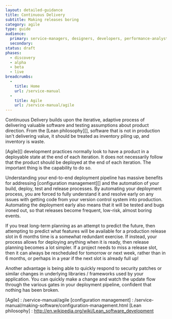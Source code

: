 ```yaml
---
layout: detailed-guidance
title: Continuous Delivery
subtitle: Making releases boring
category: agile
type: guide
audience:
  primary: service-managers, designers, developers, performance-analysts, user-researchers, content-designers
  secondary:
status: draft
phases:
  - discovery
  - alpha
  - beta
  - live
breadcrumbs:
  -
    title: Home
    url: /service-manual
  -
    title: Agile
    url: /service-manual/agile
---
```


Continuous Delivery builds upon the iterative, adaptive process of delivering valuable software and testing assumptions about product direction. From the [Lean philosophy][], software that is not in production isn't delivering value, it should be treated as inventory piling up, and inventory is waste.

[Agile][] development practices normally look to have a product in a deployable state at the end of each iteration. It does not necessarily follow that the product should be deployed at the end of each iteration. The important thing is the capability to do so.

Understanding your end-to-end deployment pipeline has massive benefits for addressing [configuration management][] and the automation of your build, deploy, test and release processes. By automating your deployment process, you are forced to fully understand it and resolve early on any issues with getting code from your version control system into production. Automating the deployment early also means that it will be tested and bugs ironed out, so that releases become frequent, low-risk, almost boring events.

If you treat long-term planning as an attempt to predict the future, then attempting to predict what features will be available for a production release slot in 6 months time is a somewhat redundant exercise. If instead, your process allows for deploying anything when it is ready, then release planning becomes a lot simpler. If a project needs to miss a release slot, then it can always be rescheduled for tomorrow or next week, rather than in 6 months, or perhaps in a year if the next slot is already full up!

Another advantage is being able to quickly respond to security patches or similar changes in underlying libraries / frameworks used by your application. You can quickly make a change and watch the update flow through the various gates in your deployment pipeline, confident that nothing has been broken.

[Agile] : /service-manual/agile
[configuration management] : /service-manual/making-software/configuration-management.html
[Lean philosophy] : http://en.wikipedia.org/wiki/Lean_software_development

